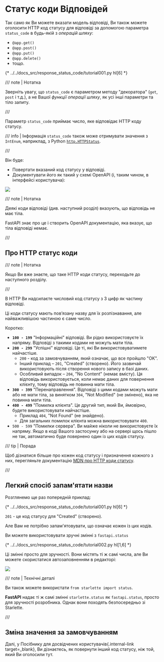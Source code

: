 # Статус коди Відповідей

Так само як Ви можете вказати модель відповіді, Ви також можете оголосити HTTP код статусу для відповіді за допомогою параметра `status_code` в будь-якій з *операцій шляху*:

* `@app.get()`
* `@app.post()`
* `@app.put()`
* `@app.delete()`
* тощо.

{* ../../docs_src/response_status_code/tutorial001.py hl[6] *}

/// note | Нотатка

Зверніть увагу, що `status_code` є параметром методу "декоратора" (`get`, `post` і т.д.), а не Вашої *функції операції шляху*, як усі інші параметри та тіло запиту.

///

Параметр `status_code` приймає число, яке відповідає HTTP коду статусу.

/// info | Інформація
`status_code` також може отримувати значення з `IntEnum`, наприклад, з Python <a href="https://docs.python.org/3/library/http.html#http.HTTPStatus" class="external-link" target="_blank">`http.HTTPStatus`</a>.

///

Він буде:

* Повертати вказаний код статусу у відповіді.
* Документувати його як такий у схемі OpenAPI (і, таким чином, в інтерфейсі користувача):

<img src="/img/tutorial/response-status-code/image01.png">

/// note | Нотатка

Деякі коди відповіді (див. наступний розділ) вказують, що відповідь не має тіла.

FastAPI знає про це і створить OpenAPI документацію, яка вказує, що тіла відповіді немає.

///

## Про HTTP статус коди

/// note | Нотатка

Якщо Ви вже знаєте, що таке HTTP коди статусу, переходьте до наступного розділу.

///

В HTTP Ви надсилаєте числовий код статусу з 3 цифр як частину відповіді.

Ці коди статусу мають пов’язану назву для їх розпізнавання, але найважливішою частиною є саме число.

Коротко:

* **`100 - 199`** "Інформаційні" відповіді. Ви рідко використовуєте їх напряму. Відповіді з такими кодами не можуть мати тіла.
* **`200 - 299`** "Успішні" відповіді. Це ті, які Ви використовуватимете найчастіше.
    * `200` - код за замовчуванням, який означає, що все пройшло "OK".
    * Інший приклад – `201`, "Created" (створено). Його зазвичай використовують після створення нового запису в базі даних.
    * Особливий випадок – `204`, "No Content" (немає вмісту). Ця відповідь використовується, коли немає даних для повернення клієнту, тому відповідь не повинна мати тіла.
* **`300 - 399`** "Перенаправлення". Відповіді з цими кодами можуть мати або не мати тіла, за винятком `304`, "Not Modified" (не змінено), яка не повинна мати тіла.
* **`400 - 499`** "Помилка клієнта". Це другий тип, який Ви, ймовірно, будете використовувати найчастіше.
    * Приклад `404`, "Not Found" (не знайдено).
    * Для загальних помилок клієнта можна використовувати `400`.
* `500 - 599` "Помилки сервера". Ви майже ніколи не використовуєте їх напряму. Якщо в коді Вашого застосунку або на сервері щось пішло не так, автоматично буде повернено один із цих кодів статусу.

/// tip | Порада

Щоб дізнатися більше про кожен код статусу і призначення кожного з них, перегляньте документацію <a href="https://developer.mozilla.org/en-US/docs/Web/HTTP/Status" class="external-link" target="_blank"><abbr title="Mozilla Developer Network">MDN</abbr> про HTTP коди статусу</a>.

///

## Легкий спосіб запам'ятати назви

Розглянемо ще раз попередній приклад:

{* ../../docs_src/response_status_code/tutorial001.py hl[6] *}

`201` - це код статусу для "Created" (створено).

Але Вам не потрібно запам'ятовувати, що означає кожен із цих кодів.

Ви можете використовувати зручні змінні з `fastapi.status`

{* ../../docs_src/response_status_code/tutorial002.py hl[1,6] *}

Ці змінні просто для зручності. Вони містять ті ж самі числа, але Ви можете скористатися автозаповненням в редакторі:

<img src="/img/tutorial/response-status-code/image02.png">

/// note | Технічні деталі

Ви також можете використати `from starlette import status`.

**FastAPI** надає ті ж самі змінні `starlette.status` як `fastapi.status`, просто для зручності розробника. Однак вони походять безпосередньо зі Starlette.

///

## Зміна значення за замовчуванням

Далі, у Посібнику для досвідчених користувачів{.internal-link target=_blank}, Ви дізнаєтесь, як повернути інший код статусу, ніж той, який Ви оголосили тут.
